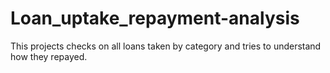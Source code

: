 # Loan_uptake_repayment-analysis
This projects checks on all loans taken by category and tries to understand how they repayed.

